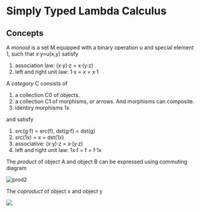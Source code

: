 # Simply Typed Lambda Calculus

## Concepts

A *monoid* is a set M equipped with a binary operation u and special element 1, such that x·y=u(x,y) satisfy

1. association law: (x·y)·z = x·(y·z)
2. left and right unit law: 1·x = x = x·1

A *category* C consists of

1. a collection C0 of objects.
2. a collection C1 of morphisms, or arrows. And morphisms can composite.
3. identiry morphisms 1x

and satisfy

1. src(g·f) = src(f), dst(g·f) = dst(g)
2. src(1x) = x = dst(1x)
3. associative: (x·y)·z = x·(y·z)
4. left and right unit law: 1x·f = f = f·1x

The *product* of object A and object B can be expressed using commuting diagram

![prod2](https://user-images.githubusercontent.com/49089605/196035001-16ab7bf6-92c9-471a-bb28-b6dc8c61a861.jpeg)

The *coproduct* of object x and object y

![](https://user-images.githubusercontent.com/49089605/196035319-d324e104-a69f-44d8-9571-1ed54bce44ef.png)
